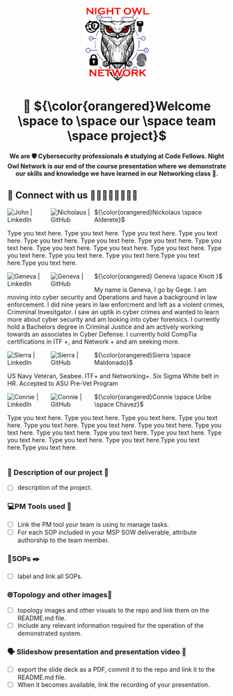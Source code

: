 <div id="header" align="center">
  <img src="https://github.com/NightOwlNetwork/.github/blob/main/Screenshot%202023-03-31%20170811-PhotoRoom.png-PhotoRoom.png"  width="30%" height="30%">
  <h1>
    👋
  ${\color{orangered}Welcome \space to \space our \space team \space project}$
  </h1>
  <h4>
    We are 🛡️ Cybersecurity professionals 🔥 studying at Code Fellows. Night Owl Network is our end of the course presentation where we demonstrate our skills and knowledge we have learned in our Networking class 🙌. 
    </h4>
</div>


## 🤝 Connect with us 👨‍💻👩‍💻👩‍💻👩‍💻

<a href="https://www.linkedin.com/in/nickolaus-alderete/"><img align="left" src="https://img.shields.io/badge/linkedin-%230077B5.svg?style=for-the-badge&logo=linkedin&logoColor=white" alt="John | LinkedIn" width="100px"/></a>
<a href="https://github.com/Nkalderete"><img align="left" src="https://img.shields.io/badge/github-%23121011.svg?style=for-the-badge&logo=github&logoColor=white" alt="Nicholaus  | GitHub" width="100px"/></a>
<p align="left">${\color{orangered}Nickolaus \space Alderete}$ </p>
<p align="left">Type you text here. Type you text here. Type you text here. Type you text here. Type you text here. Type you text here. Type you text here. Type you text here. Type you text here. Type you text here. Type you text here. Type you text here. Type you text here. Type you text here.Type you text here.Type you text here. </p>


<a href="https://www.linkedin.com/in/genevaknott/"><img align="left" src="https://img.shields.io/badge/linkedin-%230077B5.svg?style=for-the-badge&logo=linkedin&logoColor=white" alt="Geneva | LinkedIn" width="100px"/></a>
<a href="https://github.com/GenevaKnott"><img align="left" src="https://img.shields.io/badge/github-%23121011.svg?style=for-the-badge&logo=github&logoColor=white" alt="Geneva | GitHub" width="100px"/></a>
<p align="left" font=arial>${\color{orangered} Geneva \space Knott }$ </p>
<p align="left"> My name is Geneva, I go by Gege. I am moving into cyber security and Operations and have a background in law enforcement. I did nine years in law enforcment and left as a violent crimes, Crimminal Invesitgator. I saw an uptik in cyber crimes and wanted to learn more about cyber security and am looking into cyber forensics. I currently hold a Bachelors degree in Criminal Justice and am actively working towards an associates in Cyber Defense. I currently hold CompTia certifications in ITF +, and Network + and am seeking more.  </p>


<a href="https://www.linkedin.com/in/sierra-maldonado/"><img align="left" src="https://img.shields.io/badge/linkedin-%230077B5.svg?style=for-the-badge&logo=linkedin&logoColor=white" alt="Sierra | LinkedIn" width="100px"/></a>
<a href="https://github.com/Magicwolfes"><img align="left" src="https://img.shields.io/badge/github-%23121011.svg?style=for-the-badge&logo=github&logoColor=white" alt="Sierra | GitHub" width="100px"/></a>
<p align="left">${\color{orangered}Sierra \space Maldonado}$ </p>
<p align="left">US Navy Veteran, Seabee. ITF+ and Networking+. Six Sigma White belt in HR. Accepted to ASU Pre-Vet Program
 </p>


<a href="https://www.linkedin.com/in/connieuribe/"><img align="left" src="https://img.shields.io/badge/linkedin-%230077B5.svg?style=for-the-badge&logo=linkedin&logoColor=white" alt="Connie | LinkedIn" width="100px"/></a>
<a href="https://github.com/connieuribe"><img align="left" src="https://img.shields.io/badge/github-%23121011.svg?style=for-the-badge&logo=github&logoColor=white" alt="Connie | GitHub" width="100px"/></a> 
<p align="left">${\color{orangered}Connie \space Uribe \space Chavez}$ </p>
<p align="left">Type you text here. Type you text here. Type you text here. Type you text here. Type you text here. Type you text here. Type you text here. Type you text here. Type you text here. Type you text here. Type you text here. Type you text here. Type you text here. Type you text here.Type you text here.Type you text here. </p>

#
### 💾 Description of our project 🚧
- [ ] description of the project.
### 💻PM Tools used 🧰
- [ ] Link the PM tool your team is using to manage tasks.
- [ ] For each SOP included in your MSP SOW deliverable, attribute authorship to the team member.
### 🔎SOPs ✒️
- [ ] label and link all SOPs.
### 🌐Topology and other images🧱
- [ ] topology images and other visuals to the repo and link them on the README.md file.
- [ ] Include any relevant information required for the operation of the demonstrated system.
### 🗣️ Slideshow presentation and presentation video 🎤
- [ ] export the slide deck as a PDF, commit it to the repo and link it to the README.md file.
- [ ] When it becomes available, link the recording of your presentation.
<!--

#### Take a look at some of our prep work and documentation 
<a href="https://github.com/jESC-Solutions/jESC-Prep-Work-Documentation"><img align="left" src="https://img.shields.io/badge/Repo-Prep Docs-white" alt="Prep Documentation | GitHub Repo" width="148px"/></a> 
<a href="https://github.com/jESC-Solutions/jESC-SOP"><img align="left" src="https://img.shields.io/badge/Repo-jESC SOP-white" alt="SOPs | GitHub Repo" width="150px"/></a> 
<a href="https://github.com/jESC-Solutions/jESC-Scripts"><img align="left" src="https://img.shields.io/badge/Repo-Scripts-white" alt="Automation Scripts | GitHub Repo" width="130px"/></a> 

```diff
- text in red
+ text in green
! text in orange
# text in gray
@@ text in purple (and bold)@@
```


------- GUIDELINES FOR THIS README ------------
Create a basic README.md file within this repo that contains the names of all the members as well as a description of the project.
The README.md file should be attractively formatted and include links to each of your GitHub and LinkedIn profiles.
Link the PM tool your team is using to manage tasks.
On this README.md file, label and link all SOPs.
For each SOP included in your MSP SOW deliverable, attribute authorship to the team member.
SOPs can either be:
Worked on as Google Docs and committed as PDFs.
Worked on and committed as Markdown files.
Commit topology images and other visuals to the repo and link them on the README.md file.
Include any relevant information required for the operation of the demonstrated system.
Any config files which you created or customized, exported in an appropriate format (such as json)
When completed, export the slide deck as a PDF, commit it to the repo and link it to the README.md file.
When it becomes available, link the recording of your presentation.
------------------ END ---------------------------



-->

